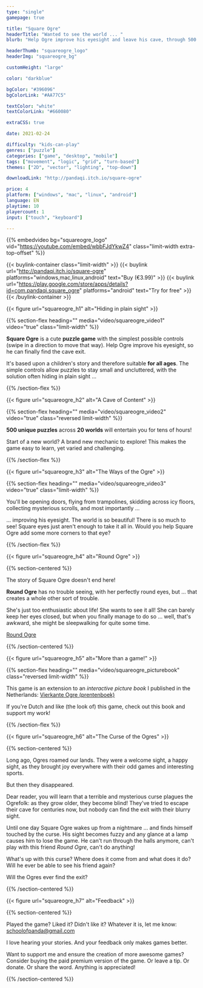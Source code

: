 ```yaml
---
type: "single"
gamepage: true

title: "Square Ogre"
headerTitle: "Wanted to see the world ... "
blurb: "Help Ogre improve his eyesight and leave his cave, through 500 puzzles"

headerThumb: "squareogre_logo"
headerImg: "squareogre_bg"

customHeight: "large"

color: "darkblue"

bgColor: "#396096"
bgColorLink: "#AA77C5"

textColor: "white"
textColorLink: "#660080"

extraCSS: true

date: 2021-02-24

difficulty: "kids-can-play"
genres: ["puzzle"]
categories: ["game", "desktop", "mobile"]
tags: ["movement", "logic", "grid", "turn-based"]
themes: ["2D", "vector", "lighting", "top-down"]

downloadLink: "http://pandaqi.itch.io/square-ogre"

price: 4
platform: ["windows", "mac", "linux", "android"]
language: EN
playtime: 10
playercount: 1
input: ["touch", "keyboard"]

---
```


{{% embedvideo bg="squareogre_logo" vid="https://youtube.com/embed/wbbFJdYkwZ4" class="limit-width extra-top-offset" %}}

{{< buylink-container class="limit-width" >}}
{{< buylink url="http://pandaqi.itch.io/square-ogre" platforms="windows,mac,linux,android" text="Buy (&euro;3.99)" >}} 
{{< buylink url="https://play.google.com/store/apps/details?id=com.pandaqi.square_ogre" platforms="android" text="Try for free" >}} 
{{< /buylink-container >}}

<!-- Section 1: A Puzzler for Everyone -->
<div class="image-as-heading">
{{< figure url="squareogre_h1" alt="Hiding in plain sight" >}}
</div>

{{% section-flex heading="" media="video/squareogre_video1" video="true" class="limit-width"  %}}

**Square Ogre** is a cute **puzzle game** with the simplest possible controls (swipe in a direction to move that way). Help Ogre improve his eyesight, so he can finally find the cave exit.

It's based upon a children's story and therefore suitable **for all ages**. The simple controls allow puzzles to stay small and uncluttered, with the solution often hiding in plain sight ...

{{% /section-flex %}}

<!-- Section 2: A Cave of Content -->
<div class="image-as-heading">
{{< figure url="squareogre_h2" alt="A Cave of Content" >}}
</div>

{{% section-flex heading="" media="video/squareogre_video2" video="true" class="reversed limit-width" %}}

**500 unique puzzles** across **20 worlds** will entertain you for tens of hours!

Start of a new world? A brand new mechanic to explore! This makes the game easy to learn, yet varied and challenging.

{{% /section-flex %}}

<!-- Section 3: The Ways of the Ogre -->
<div class="image-as-heading">
{{< figure url="squareogre_h3" alt="The Ways of the Ogre" >}}
</div>

{{% section-flex heading="" media="video/squareogre_video3" video="true" class="limit-width" %}}

You'll be opening doors, flying from trampolines, skidding across icy floors, collecting mysterious scrolls, and most importantly ... 

... improving his eyesight. The world is so beautiful! There is so much to see! Square eyes just aren't enough to take it all in. Would you help Square Ogre add some more corners to that eye?

{{% /section-flex %}}

<!-- Section 4: Round Ogre -->
<div class="image-as-heading">
{{< figure url="squareogre_h4" alt="Round Ogre" >}}
</div>

{{% section-centered %}}

The story of Square Ogre doesn't end here! 

**Round Ogre** has no trouble seeing, with her perfectly round eyes, but ... that creates a whole other sort of trouble.

She's just too enthusiastic about life! She wants to see it all! She can barely keep her eyes closed, but when you finally manage to do so ... well, that's awkward, she might be sleepwalking for quite some time.

[Round Ogre](https://pandaqi.com/round-ogre)

{{% /section-centered %}}

<!-- Section 5: More than a game! (Picturebook) -->
<div class="image-as-heading">
{{< figure url="squareogre_h5" alt="More than a game!" >}}
</div>

{{% section-flex heading="" media="video/squareogre_picturebook" class="reversed limit-width" %}}

This game is an extension to an _interactive picture book_ I published in the Netherlands: [Vierkante Ogre (prentenboek)](https://nietdathetuitmaakt.nl/boeken/vierkante-ogre)

If you're Dutch and like (the look of) this game, check out this book and support my work!

{{% /section-flex %}}

<!-- Section 6: The Curse of the Ogres -->
<div class="image-as-heading">
{{< figure url="squareogre_h6" alt="The Curse of the Ogres" >}}
</div>

{{% section-centered %}}

Long ago, Ogres roamed our lands. They were a welcome sight, a happy sight, as they brought joy everywhere with their odd games and interesting sports.

But then they disappeared.

Dear reader, you will learn that a terrible and mysterious curse plagues the Ogrefolk: as they grow older, they become blind! They've tried to escape their cave for centuries now, but nobody can find the exit with their blurry sight.

Until one day Square Ogre wakes up from a nightmare ... and finds himself touched by the curse. His sight becomes fuzzy and any glance at a lamp causes him to lose the game. He can't run through the halls anymore, can't play with this friend _Round Ogre_, can't do anything!

What's up with this curse? Where does it come from and what does it do? Will he ever be able to see his friend again?

Will the Ogres ever find the exit?

{{% /section-centered %}}

<!-- Section 7: Feedback -->
<div class="image-as-heading">
{{< figure url="squareogre_h7" alt="Feedback" >}}
</div>

{{% section-centered %}}

Played the game? Liked it? Didn't like it? Whatever it is, let me know: [schoolofpanda@gmail.com](mailto:schoolofpanda@gmail.com)

I love hearing your stories. And your feedback only makes games better.

Want to support me and ensure the creation of more awesome games? Consider buying the paid premium version of the game. Or leave a tip. Or donate. Or share the word. Anything is appreciated!

{{% /section-centered %}}